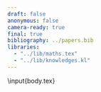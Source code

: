 ```yaml
---
draft: false
anonymous: false
camera-ready: true
final: true
bibliography: ../papers.bib
libraries:
  - "../lib/maths.tex"
  - "../lib/knowledges.kl"
---
```


\input{body.tex}
